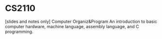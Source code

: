 # CS2110
[slides and notes only] Computer Organiz&amp;Program An introduction to basic computer hardware, machine language, assembly language, and C programming.
